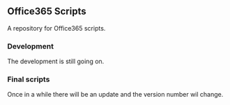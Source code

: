 ## Office365 Scripts

A repository for Office365 scripts. 

### Development

The development is still going on. 

### Final scripts

Once in a while there will be an update and the version number wil change.
